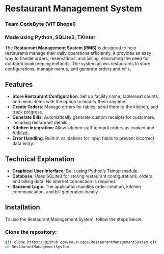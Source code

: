 # Restaurant Management System 
### Team CodeByte (VIT Bhopal)
### Made using Python, SQLite3, TKinter

The **Restaurant Management System (RMS)** is designed to help restaurants manage their daily operations efficiently. It provides an easy way to handle orders, reservations, and billing, eliminating the need for outdated bookkeeping methods. The system allows restaurants to store configurations, manage menus, and generate orders and bills.

## Features

- **Store Restaurant Configuration**: Set up facility name, table/seat counts, and menu items with the option to modify them anytime.
- **Create Orders**: Manage orders for tables, send them to the kitchen, and track progress.
- **Generate Bills**: Automatically generate custom receipts for customers, including restaurant details.
- **Kitchen Integration**: Allow kitchen staff to mark orders as cooked and fulfilled.
- **Error Handling**: Built-in validations for input fields to prevent incorrect data entry.

## Technical Explanation

- **Graphical User Interface**: Built using Python’s Tkinter module.
- **Database**: Uses SQLite3 for storing restaurant configurations, orders, and billing data. No internet connection is required.
- **Backend Logic**: The application handles order creation, kitchen communication, and bill generation locally.

## Installation

To use the Restaurant Management System, follow the steps below:

### Clone the repository:
```bash
git clone https://github.com/your-repo/RestaurantManagementSystem.git
cd RestaurantManagementSystem
